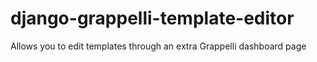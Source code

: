 django-grappelli-template-editor
================================

Allows you to edit templates through an extra Grappelli dashboard page
